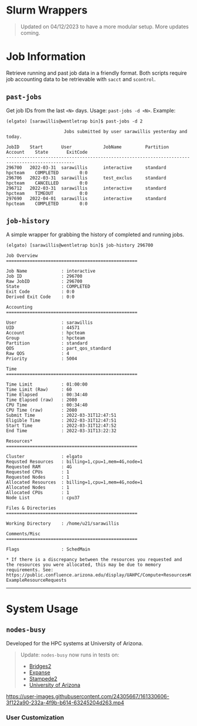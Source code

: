 # Slurm Wrappers

> Updated on 04/12/2023 to have a more modular setup. More updates coming.


# Job Information
Retrieve running and past job data in a friendly format. Both scripts require job accounting data to be retrievable with ```sacct``` and ```scontrol```.

## ```past-jobs```
Get job IDs from the last ```<N>``` days. Usage: ```past-jobs -d <N>```. Example:
```
(elgato) [sarawillis@wentletrap bin]$ past-jobs -d 2

                      Jobs submitted by user sarawillis yesterday and today.                      

JobID    Start       User            JobName         Partition  Account    State       ExitCode
------------------------------------------------------------------------------------------------
296700   2022-03-31  sarawillis      interactive     standard   hpcteam    COMPLETED        0:0
296706   2022-03-31  sarawillis      test_exclus     standard   hpcteam    CANCELLED        0:0
296712   2022-03-31  sarawillis      interactive     standard   hpcteam    TIMEOUT          0:0
297690   2022-04-01  sarawillis      interactive     standard   hpcteam    COMPLETED        0:0
```

## ```job-history```
A simple wrapper for grabbing the history of completed and running jobs. 
```
(elgato) [sarawillis@wentletrap bin]$ job-history 296700

Job Overview
==================================================

Job Name             : interactive         
Job ID               : 296700              
Raw JobID            : 296700              
State                : COMPLETED
Exit Code            : 0:0                 
Derived Exit Code    : 0:0                 

Accounting
==================================================

User                 : sarawillis          
UID                  : 44571               
Account              : hpcteam             
Group                : hpcteam                         
Partition            : standard            
QOS                  : part_qos_standard   
Raw QOS              : 4                   
Priority             : 5004                

Time
==================================================

Time Limit           : 01:00:00            
Time Limit (Raw)     : 60                  
Time Elapsed         : 00:34:40            
Time Elapsed (raw)   : 2080                
CPU Time             : 00:34:40            
CPU Time (raw)       : 2080                
Submit Time          : 2022-03-31T12:47:51 
Eligible Time        : 2022-03-31T12:47:51 
Start Time           : 2022-03-31T12:47:52 
End Time             : 2022-03-31T13:22:32 

Resources*
==================================================

Cluster              : elgato              
Requsted Resources   : billing=1,cpu=1,mem=4G,node=1
Requested RAM        : 4G                  
Requested CPUs       : 1                   
Requested Nodes      : 1                   
Allocated Resources  : billing=1,cpu=1,mem=4G,node=1
Allocated Nodes      : 1                   
Allocated CPUs       : 1                   
Node List            : cpu37               

Files & Directories
==================================================

Working Directory    : /home/u21/sarawillis

Comments/Misc
==================================================

Flags                : SchedMain                       

* If there is a discrepancy between the resources you requested and the resources you were allocated, this may be due to memory requirements. See: https://public.confluence.arizona.edu/display/UAHPC/Compute+Resources#ComputeResources-ExampleResourceRequests
```

----------


# System Usage

## ```nodes-busy```
Developed for the HPC systems at University of Arizona. 
> Update: ```nodes-busy``` now runs in tests on: 
>   - [Bridges2](https://www.psc.edu/resources/bridges-2/user-guide-2/)
>   - [Expanse](https://www.sdsc.edu/services/hpc/expanse/)
>   - [Stampede2](https://portal.tacc.utexas.edu/user-guides/stampede2#introduction)
>   - [University of Arizona](https://public.confluence.arizona.edu/display/UAHPC)



https://user-images.githubusercontent.com/24305667/161330606-3f122a90-232a-4f9b-b614-63245204d263.mp4

### User Customization

```






